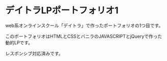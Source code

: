 # デイトラLPポートフォリオ1
web系オンラインスクール「デイトラ」で作ったポートフォリオの1つ目です。

このポートフォリオはHTMLとCSSとバニラのJAVASCRIPTとjQueryで作った動的LPです。

レスポンシブ対応済みです。
